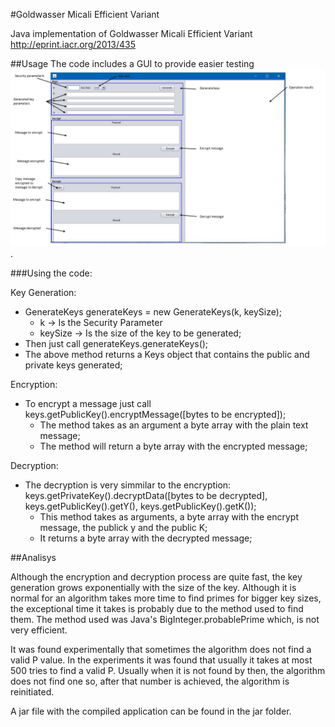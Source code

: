 

#Goldwasser Micali Efficient Variant

Java implementation of Goldwasser Micali Efficient Variant http://eprint.iacr.org/2013/435

##Usage
The code includes a GUI to provide easier testing ![GUI][gui].

###Using the code:

Key Generation: 
* GenerateKeys generateKeys = new GenerateKeys(k, keySize);
	* k -> Is the Security Parameter
	* keySize -> Is the size of the key to be generated;
* Then just call generateKeys.generateKeys();
* The above method returns a Keys object that contains the public and private keys generated;

Encryption:
* To encrypt a message just call keys.getPublicKey().encryptMessage([bytes to be encrypted]);
	* The method takes as an argument a byte array with the plain text message;
	* The method will return a byte array with the encrypted message;

Decryption:
* The decryption is very simmilar to the encryption: keys.getPrivateKey().decryptData([bytes to be decrypted], keys.getPublicKey().getY(), keys.getPublicKey().getK());
	* This method takes as arguments, a byte array with the encrypt message, the publick y and the public K;
	* It returns a byte array with the decrypted message;

[gui]: img/gui.jpg "Graphical User Interface"

##Analisys

Although the encryption and decryption process are quite fast, the key generation grows exponentially with the size of the key. Although it is
normal for an algorithm takes more time to find primes for bigger key sizes, the exceptional time it takes is probably due to the method used to
find them. The method used was Java's BigInteger.probablePrime which, is not very efficient.

It was found experimentally that sometimes the algorithm does not find a valid P value. In the experiments it was found that usually it takes
at most 500 tries to find a valid P. Usually when it is not found by then, the algorithm does not find one so, after that number is achieved,
the algorithm is reinitiated.

A jar file with the compiled application can be found in the jar folder.


